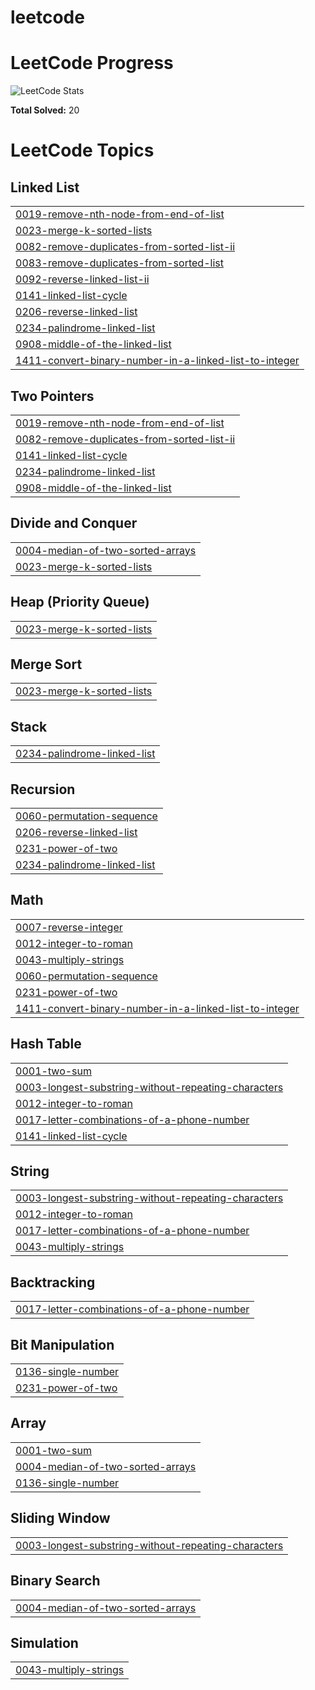 # leetcode

# LeetCode Progress

![LeetCode Stats](https://quickchart.io/chart?c={type:'pie',data:{labels:['Easy','Medium','Hard'],datasets:[{data:[8,8,3]}]}}&width=200&height=200)

**Total Solved:** 20


<!---LeetCode Topics Start-->
# LeetCode Topics
## Linked List
|  |
| ------- |
| [0019-remove-nth-node-from-end-of-list](https://github.com/PSxUchiha/leetcode/tree/master/0019-remove-nth-node-from-end-of-list) |
| [0023-merge-k-sorted-lists](https://github.com/PSxUchiha/leetcode/tree/master/0023-merge-k-sorted-lists) |
| [0082-remove-duplicates-from-sorted-list-ii](https://github.com/PSxUchiha/leetcode/tree/master/0082-remove-duplicates-from-sorted-list-ii) |
| [0083-remove-duplicates-from-sorted-list](https://github.com/PSxUchiha/leetcode/tree/master/0083-remove-duplicates-from-sorted-list) |
| [0092-reverse-linked-list-ii](https://github.com/PSxUchiha/leetcode/tree/master/0092-reverse-linked-list-ii) |
| [0141-linked-list-cycle](https://github.com/PSxUchiha/leetcode/tree/master/0141-linked-list-cycle) |
| [0206-reverse-linked-list](https://github.com/PSxUchiha/leetcode/tree/master/0206-reverse-linked-list) |
| [0234-palindrome-linked-list](https://github.com/PSxUchiha/leetcode/tree/master/0234-palindrome-linked-list) |
| [0908-middle-of-the-linked-list](https://github.com/PSxUchiha/leetcode/tree/master/0908-middle-of-the-linked-list) |
| [1411-convert-binary-number-in-a-linked-list-to-integer](https://github.com/PSxUchiha/leetcode/tree/master/1411-convert-binary-number-in-a-linked-list-to-integer) |
## Two Pointers
|  |
| ------- |
| [0019-remove-nth-node-from-end-of-list](https://github.com/PSxUchiha/leetcode/tree/master/0019-remove-nth-node-from-end-of-list) |
| [0082-remove-duplicates-from-sorted-list-ii](https://github.com/PSxUchiha/leetcode/tree/master/0082-remove-duplicates-from-sorted-list-ii) |
| [0141-linked-list-cycle](https://github.com/PSxUchiha/leetcode/tree/master/0141-linked-list-cycle) |
| [0234-palindrome-linked-list](https://github.com/PSxUchiha/leetcode/tree/master/0234-palindrome-linked-list) |
| [0908-middle-of-the-linked-list](https://github.com/PSxUchiha/leetcode/tree/master/0908-middle-of-the-linked-list) |
## Divide and Conquer
|  |
| ------- |
| [0004-median-of-two-sorted-arrays](https://github.com/PSxUchiha/leetcode/tree/master/0004-median-of-two-sorted-arrays) |
| [0023-merge-k-sorted-lists](https://github.com/PSxUchiha/leetcode/tree/master/0023-merge-k-sorted-lists) |
## Heap (Priority Queue)
|  |
| ------- |
| [0023-merge-k-sorted-lists](https://github.com/PSxUchiha/leetcode/tree/master/0023-merge-k-sorted-lists) |
## Merge Sort
|  |
| ------- |
| [0023-merge-k-sorted-lists](https://github.com/PSxUchiha/leetcode/tree/master/0023-merge-k-sorted-lists) |
## Stack
|  |
| ------- |
| [0234-palindrome-linked-list](https://github.com/PSxUchiha/leetcode/tree/master/0234-palindrome-linked-list) |
## Recursion
|  |
| ------- |
| [0060-permutation-sequence](https://github.com/PSxUchiha/leetcode/tree/master/0060-permutation-sequence) |
| [0206-reverse-linked-list](https://github.com/PSxUchiha/leetcode/tree/master/0206-reverse-linked-list) |
| [0231-power-of-two](https://github.com/PSxUchiha/leetcode/tree/master/0231-power-of-two) |
| [0234-palindrome-linked-list](https://github.com/PSxUchiha/leetcode/tree/master/0234-palindrome-linked-list) |
## Math
|  |
| ------- |
| [0007-reverse-integer](https://github.com/PSxUchiha/leetcode/tree/master/0007-reverse-integer) |
| [0012-integer-to-roman](https://github.com/PSxUchiha/leetcode/tree/master/0012-integer-to-roman) |
| [0043-multiply-strings](https://github.com/PSxUchiha/leetcode/tree/master/0043-multiply-strings) |
| [0060-permutation-sequence](https://github.com/PSxUchiha/leetcode/tree/master/0060-permutation-sequence) |
| [0231-power-of-two](https://github.com/PSxUchiha/leetcode/tree/master/0231-power-of-two) |
| [1411-convert-binary-number-in-a-linked-list-to-integer](https://github.com/PSxUchiha/leetcode/tree/master/1411-convert-binary-number-in-a-linked-list-to-integer) |
## Hash Table
|  |
| ------- |
| [0001-two-sum](https://github.com/PSxUchiha/leetcode/tree/master/0001-two-sum) |
| [0003-longest-substring-without-repeating-characters](https://github.com/PSxUchiha/leetcode/tree/master/0003-longest-substring-without-repeating-characters) |
| [0012-integer-to-roman](https://github.com/PSxUchiha/leetcode/tree/master/0012-integer-to-roman) |
| [0017-letter-combinations-of-a-phone-number](https://github.com/PSxUchiha/leetcode/tree/master/0017-letter-combinations-of-a-phone-number) |
| [0141-linked-list-cycle](https://github.com/PSxUchiha/leetcode/tree/master/0141-linked-list-cycle) |
## String
|  |
| ------- |
| [0003-longest-substring-without-repeating-characters](https://github.com/PSxUchiha/leetcode/tree/master/0003-longest-substring-without-repeating-characters) |
| [0012-integer-to-roman](https://github.com/PSxUchiha/leetcode/tree/master/0012-integer-to-roman) |
| [0017-letter-combinations-of-a-phone-number](https://github.com/PSxUchiha/leetcode/tree/master/0017-letter-combinations-of-a-phone-number) |
| [0043-multiply-strings](https://github.com/PSxUchiha/leetcode/tree/master/0043-multiply-strings) |
## Backtracking
|  |
| ------- |
| [0017-letter-combinations-of-a-phone-number](https://github.com/PSxUchiha/leetcode/tree/master/0017-letter-combinations-of-a-phone-number) |
## Bit Manipulation
|  |
| ------- |
| [0136-single-number](https://github.com/PSxUchiha/leetcode/tree/master/0136-single-number) |
| [0231-power-of-two](https://github.com/PSxUchiha/leetcode/tree/master/0231-power-of-two) |
## Array
|  |
| ------- |
| [0001-two-sum](https://github.com/PSxUchiha/leetcode/tree/master/0001-two-sum) |
| [0004-median-of-two-sorted-arrays](https://github.com/PSxUchiha/leetcode/tree/master/0004-median-of-two-sorted-arrays) |
| [0136-single-number](https://github.com/PSxUchiha/leetcode/tree/master/0136-single-number) |
## Sliding Window
|  |
| ------- |
| [0003-longest-substring-without-repeating-characters](https://github.com/PSxUchiha/leetcode/tree/master/0003-longest-substring-without-repeating-characters) |
## Binary Search
|  |
| ------- |
| [0004-median-of-two-sorted-arrays](https://github.com/PSxUchiha/leetcode/tree/master/0004-median-of-two-sorted-arrays) |
## Simulation
|  |
| ------- |
| [0043-multiply-strings](https://github.com/PSxUchiha/leetcode/tree/master/0043-multiply-strings) |
<!---LeetCode Topics End-->
